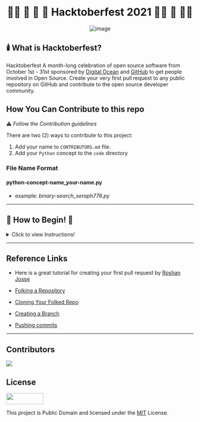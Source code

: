 
<div align="center">

# 👻🍬 🦇 🍭 🎃 Hacktoberfest 2021 🎃🍭 🦇 🍬👻

 ![image](https://user-images.githubusercontent.com/72005563/137847902-e9d88738-bf5f-48a0-bb2f-3d74869c754f.png)
 
</div>



## 🕯️ What is Hacktoberfest?
Hacktoberfest A month-long celebration of open source software from October 1st - 31st sponsored by [Digital Ocean](https://hacktoberfest.digitalocean.com) and [GitHub](https://github.blog/2017-09-27-celebrate-open-source-this-october-with-hacktoberfest/) to get people involved in Open Source. Create your very first pull request to any public repository on GitHub and contribute to the open source developer community. 

## How You Can Contribute to this repo  
 ⚠️ _Follow the Contribution guidelines_

There are two (2) ways to contribute to this project:

 1. Add your name to `CONTRIBUTORS.md` file.
 2. Add your `Python` concept to the `code` directory
  
### File Name Format

#### python-concept-name_your-name.py
- example: _binary-search_seraph776.py_


---
## 🍄 How to Begin! 🍄

<details>
  <summary>Click to view Instructions!</summary>

#### 1. Folk this Repo. This will create a copy of this repository in your account.

#### 2. Clone this repository and Navigate to the folder in your shell:    
  
```
git clone git clone https://github.com/{username}/Hacktoberfest_2021.git
cd Hacktoberfest_2021  
```

  
#### 3. Make your Contributions 
- Add your name to `CONTRIBUTORS.md` file
- Add a small `Python` project/script of your choice  
  
#### 4. Create a branch, use whatever name you like. 

```
git checkout -b <branch-name>
```
  
#### 5. Add your files or changes to staging area:
    
```
git add .
```
#### 6. Add a commit message
  
```
git commit -m "Your commit message"
```

#### 7. Push the branch to GitHub

```
git push -u origin <branch-name>
```

  
# Open a Pull Request
1. Go to your repository on GitHub, you'll see a `Compare & pull request` button. Click on that button. Then submit your pull request as follows:
   -  From the `Pull requests` tab, click **New pull request**
   -  In the `base:` drop-down menu, make sure the "master" branch is selected
   -  In the `compare:` drop-down menu, select `<your-branch-name>`
2. When you've selected your branch, enter a title for your pull request.
3. The next field allows you to provide a description of the changes you made.
4. Click **Create pull request**

### Congratulations! 
🤩 You just completed the standard fork _-> clone -> edit ->_ pull request workflow that you'll encounter often as a contributor!

</details>
  
---

## Reference Links
- Here is a great tutorial for creating your first pull request by [Roshan Josse](https://github.com/firstcontributions/first-contributions)

- [Folking a Repository](https://docs.github.com/en/get-started/quickstart/fork-a-repo#forking-a-repository)
- [Cloning Your Folked Repo](https://docs.github.com/en/get-started/quickstart/fork-a-repo#cloning-your-forked-repository)
- [Creating a Branch](https://docs.github.com/en/desktop/contributing-and-collaborating-using-github-desktop/making-changes-in-a-branch/managing-branches#creating-a-branch)
- [Pushing commits](https://docs.github.com/en/get-started/using-git/pushing-commits-to-a-remote-repository)

---
  
## Contributors
<a href = "https://github.com/seraph776/Hacktoberfest_2021/graphs/contributors">
<img src = "https://contrib.rocks/image?repo=seraph776/Hacktoberfest_2021"/>
</a>
 
  
  
## License  
<a href="https://creativecommons.org/publicdomain/zero/1.0/"><img src="https://upload.wikimedia.org/wikipedia/commons/thumb/8/84/Public_Domain_Mark_button.svg/1280px-Public_Domain_Mark_button.svg.png" height="30" width="100"></a>
  
  
This project is Public Domain and licensed under the [MIT](https://github.com/seraph776/Hacktoberfest_2021/blob/main/LICENSE) License.


